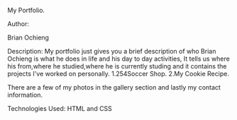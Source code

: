 
My Portfolio.

Author:

Brian Ochieng

Description:
My portfolio just gives you a brief description of who  Brian Ochieng is what he does in life 
and his day to day activities,
It tells us where his from,where he studied,where he is currently studing and it contains the projects I've worked on personally.
1.254Soccer Shop.
2.My Cookie Recipe.

There are a few of my photos in the gallery section and lastly my contact information.

Technologies Used:
HTML and CSS


